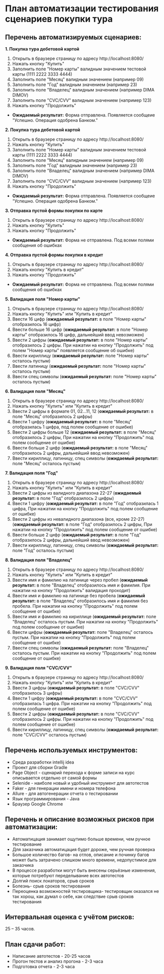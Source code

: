 # План автоматизации тестирования сценариев покупки тура

## Перечень автоматизируемых сценариев:
**1. Покупка тура дебетовой картой**

1. Открыть в браузере страницу по адресу http://localhost:8080/
2. Нажать кнопку "Купить"
3. Заполнить поле "Номер карты" валидным значением тестовой карты (1111 2222 3333 4444)
4. Заполнить поле "Месяц" валидным значением (например 09)
5. Заполнить поле "Год" валидным значением (например 23)
6. Заполнить поле "Владелец" валидным значением (например DIMA DIMOV)
7. Заполнить поле "CVC/CVV" валидным значением (например 123)
8. Нажать кнопку "Продолжить"

* **Ожидаемый результат:** Форма отправлена. Появляется сообщеие "Успешно. Операция одобрена Банком."

**2. Покупка тура дебетовой картой**

1. Открыть в браузере страницу по адресу http://localhost:8080/
2. Нажать кнопку "Купить"
3. Заполнить поле "Номер карты" валидным значением тестовой карты (1111 2222 3333 4444)
4. Заполнить поле "Месяц" валидным значением (например 09)
5. Заполнить поле "Год" валидным значением (например 23)
6. Заполнить поле "Владелец" валидным значением (например DIMA DIMOV)
7. Заполнить поле "CVC/CVV" валидным значением (например 123)
8. Нажать кнопку "Продолжить"

* **Ожидаемый результат:** Форма отправлена. Появляется сообщеие "Успешно. Операция одобрена Банком."

**3. Отправка пустой формы покупки по карте**

1. Открыть в браузере страницу по адресу http://localhost:8080/
2. Нажать кнопку "Купить"
3. Нажать кнопку "Продолжить"

* **Ожидаемый результат:** Форма не отправлена. Под всеми полями сообщения об ошибках

**4. Отправка пустой формы покупки в кредит**

1. Открыть в браузере страницу по адресу http://localhost:8080/
2. Нажать кнопку "Купить в кредит"
3. Нажать кнопку "Продолжить"

* **Ожидаемый результат:** Форма не отправлена. Под всеми полями сообщения об ошибках

**5. Валидация поля "Номер карты"**

1. Открыть в браузере страницу по адресу http://localhost:8080/
2. Нажать кнопку "Купить" или "Купить в кредит"
3. Ввести 16 цифр (**ожидаемый результат:** в поле "Номер карты" отобразилось 16 цифр)
4. Ввести больше 16 цифр (**ожидаемый результат:** в поле "Номер карты" отобразилось 16 цифр, дальнейший ввод невозможен)
5. Ввести 2 цифры (**ожидаемый результат:** в поле "Номер карты" отобразилось 2 цифры. При нажатии на кнопку "Продолжить" под полем "Номер карты" появляется сообщение об ошибке)
6. Ввести кириллицу (**ожидаемый результат:** поле "Номер карты" осталось пустым)
7. Ввести латиницу (**ожидаемый результат:** поле "Номер карты" осталось пустым)
8. Ввести спец символы (**ожидаемый результат:** поле "Номер карты" осталось пустым)

**6. Валидация поля "Месяц"**

1. Открыть в браузере страницу по адресу http://localhost:8080/
2. Нажать кнопку "Купить" или "Купить в кредит"
3. Ввести 2 цифры в формате 01, 02...11, 12 (**ожидаемый результат:** в поле "Месяц" отобразилось 2 цифры)
4. Ввести 1 цифру (**ожидаемый результат:** в поле "Месяц" отобразилась 1 цифра, под полем сообщение от ошибке)
5. Ввести 2 цифры больше 12 (**ожидаемый результат:** в поле "Месяц" отобразилось 2 цифры, При нажатии на кнопку "Продолжить" под полем сообщение от ошибке)
6. Ввести больше 2 цифр (**ожидаемый результат:** в поле "Месяц" отобразилось 2 цифры, дальнейший ввод невозможен)
7. Ввести кириллицу, латиницу, спец символы (**ожидаемый результат:** поле "Месяц" осталось пустым)

**7. Валидация поля "Год"**

1. Открыть в браузере страницу по адресу http://localhost:8080/
2. Нажать кнопку "Купить" или "Купить в кредит"
3. Ввести 2 цифры из валидного диапазона 22-27 (**ожидаемый результат:** в поле "Год" отобразилось 2 цифры)
4. Ввести 1 цифру (**ожидаемый результат:** в поле "Год" отобразилась 1 цифра, При нажатии на кнопку "Продолжить" под полем сообщение от ошибке)
5. Ввести 2 цифры из невалидного диапазона (все, кроме 22-27) (**ожидаемый результат:** в поле "Год" отобразилось 2 цифры, При нажатии на кнопку "Продолжить" под полем сообщение от ошибке)
6. Ввести больше 2 цифр (**ожидаемый результат:** в поле "Год" отобразилось 2 цифры, дальнейший ввод невозможен)
7. Ввести кириллицу, латиницу, спец символы (**ожидаемый результат:** поле "Год" осталось пустым)

**8. Валидация поля "Владелец"**

1. Открыть в браузере страницу по адресу http://localhost:8080/
2. Нажать кнопку "Купить" или "Купить в кредит"
3. Ввести имя и фамилию на латинице через пробел (**ожидаемый результат:** в поле "Владелец" отобразилось имя и фамилия. При нажатии на кнопку "Продолжить" валидация проходит)
4. Ввести имя и фамилию на латинице без пробела (**ожидаемый результат:** в поле "Владелец" отобразилось имя и фамилия без пробела. При нажатии на кнопку "Продолжить" под полем сообщение от ошибке)
5. Ввести имя и фамилию на кириллице (**ожидаемый результат:** поле "Владелец" осталось пустым. При нажатии на кнопку "Продолжить" под полем сообщение от ошибке)
6. Ввести цифры (**ожидаемый результат:** поле "Владелец" осталось пустым. При нажатии на кнопку "Продолжить" под полем сообщение от ошибке)
7. Ввести спец символы (**ожидаемый результат:** поле "Владелец" осталось пустым. При нажатии на кнопку "Продолжить" под полем сообщение от ошибке)

**9. Валидация поля "CVC/CVV"**

1. Открыть в браузере страницу по адресу http://localhost:8080/
2. Нажать кнопку "Купить" или "Купить в кредит"
3. Ввести 3 цифры (**ожидаемый результат:** в поле "CVC/CVV" отобразилось 3 цифры)
4. Ввести 1 цифру (**ожидаемый результат:** в поле "CVC/CVV" отобразилась 1 цифра. При нажатии на кнопку "Продолжить" под полем сообщение от ошибке)
5. Ввести 2 цифры (**ожидаемый результат:** в поле "CVC/CVV" отобразилось 2 цифры. При нажатии на кнопку "Продолжить" под полем сообщение от ошибке)
6. Ввести кириллицу, латиницу, спец символы (**ожидаемый результат:** поле "CVC/CVV" осталось пустым)

## Перечень используемых инструментов:
* Среда разработки intellij idea
* Проект для сборки Gradle
* Page Object - сценарий перехода к форме записи на курс описывается отдельно от самой формы
* Selenide - наиболе новый и удобный инструмент для автотестов
* Faker - для генерации имени и номера телефона
* Allure - для автогенерации отчета о тестировании
* Язык программирования - Java
* Браузер Google Chrome

## Перечень и описание возможных рисков при автоматизации:

* Автоматицация занимает ощутимо больше времени, чем ручное тестирование
* Для заказчика автоматицация будет дороже, чем ручная проверка
* Большое количество багов- на отлов, описание и починку багов может быть затрачено слишком много времени, недопустимое для заказчика
* В процессе разработки могут быть внесены серьёзные изменения, которые потребуют переделывание всех автотестов
* Долгий поиск локаторов, срыв сроков
* Болезнь- срыв сроков тестирования
* Переоценка возможностей тестировщика- тестировщик оказался не так хорош, как думал о себе, как следствие срыв сроков тестирования

## Интервальная оценка с учётом рисков:

25 – 35 часов.

## План сдачи работ:

- Написание автотестов - 20-25 часов
- Прогон тестов и анализ прогона - 2-3 часа
- Подготовка отчета - 2-3 часа